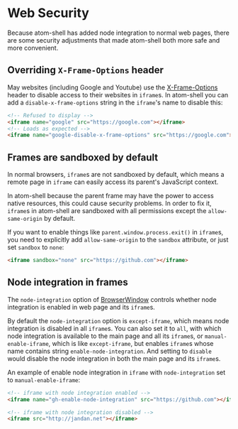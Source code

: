 # Web Security

Because atom-shell has added node integration to normal web pages, there are
some security adjustments that made atom-shell both more safe and more
convenient.

## Overriding `X-Frame-Options` header

May websites (including Google and Youtube) use the
[X-Frame-Options][x-frame-options] header to disable access to their websites
in `iframe`s. In atom-shell you can add a `disable-x-frame-options` string in
the `iframe`'s name to disable this:

```html
<!-- Refused to display -->
<iframe name="google" src="https://google.com"></iframe>
<!-- Loads as expected -->
<iframe name="google-disable-x-frame-options" src="https://google.com"></iframe>
```

## Frames are sandboxed by default

In normal browsers, `iframe`s are not sandboxed by default, which means a remote
page in `iframe` can easily access its parent's JavaScript context.

In atom-shell because the parent frame may have the power to access native
resources, this could cause security problems. In order to fix it, `iframe`s
in atom-shell are sandboxed with all permissions except the `allow-same-origin`
by default.

If you want to enable things like `parent.window.process.exit()` in `iframe`s,
you need to explicitly add `allow-same-origin` to the `sandbox` attribute, or
just set `sandbox` to `none`:

```html
<iframe sandbox="none" src="https://github.com"></iframe>
```

## Node integration in frames

The `node-integration` option of [BrowserWindow](browser-window.md) controls
whether node integration is enabled in web page and its `iframe`s.

By default the `node-integration` option is `except-iframe`, which means node
integration is disabled in all `iframe`s. You can also set it to `all`, with
which node integration is available to the main page and all its `iframe`s, or
`manual-enable-iframe`, which is like `except-iframe`, but enables `iframe`s
whose name contains string `enable-node-integration`. And setting to `disable`
would disable the node integration in both the main page and its `iframe`s.

An example of enable node integration in `iframe` with `node-integration` set to
`manual-enable-iframe`:

```html
<!-- iframe with node integration enabled -->
<iframe name="gh-enable-node-integration" src="https://github.com"></iframe>

<!-- iframe with node integration disabled -->
<iframe src="http://jandan.net"></iframe>
```

[x-frame-options]: https://developer.mozilla.org/en-US/docs/Web/HTTP/X-Frame-Options
